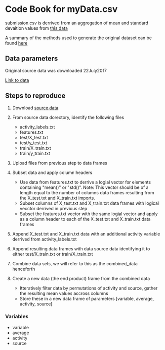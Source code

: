 # Code Book for myData.csv

submission.csv is derrived from an aggregation of mean and standard devaition values from [this data](https://d396qusza40orc.cloudfront.net/getdata%2Fprojectfiles%2FUCI%20HAR%20Dataset.zip) 

A summary of the methods used to generate the original dataset can be found [here](http://archive.ics.uci.edu/ml/machine-learning-databases/00240/UCI%20HAR%20Dataset.names)

## Data parameters

Original source data was downloaded 22July2017

[Link to data](https://d396qusza40orc.cloudfront.net/getdata%2Fprojectfiles%2FUCI%20HAR%20Dataset.zip)

## Steps to reproduce

1. Download [source data](https://d396qusza40orc.cloudfront.net/getdata%2Fprojectfiles%2FUCI%20HAR%20Dataset.zip)

1. From source data dorectory, identify the following files
     * activity_labels.txt
     * features.txt
     * test/X_test.txt
     * test/y_test.txt
     * train/X_train.txt
     * train/y_train.txt

1. Upload files from previous step to data frames

1. Subset data and apply column headers
     * Use data from features.txt to derrive a logial vector for elements containing "mean()" or "std()". Note: This vector should be of a length equal to the number of columns data frames resulting from the X_test.txt and X_train.txt imports.
     * Subset columns of X_test.txt and X_train.txt data frames with logical vecctor derrived in previous step
     * Subset the features.txt vector with the same logial vector and apply as a column header to each of the X_test.txt and X_train.txt data frames

1. Append X_test.txt and X_train.txt data with an additional activity variable derrived from activity_labels.txt

1. Append resulting data frames with data source data identifying it to either test/X_train.txt or train/X_train.txt

1. Combine data sets, we will refer to this as the combined_data henceforth

1. Create a new data (the end product) frame from the combined data
     * Itteratively filter data by permutations of activity and source, gather the resulting mean values accross columns
     * Store these in a new data frame of parameters [variable, average, activity, source]

### Variables
* variable
* average
* activity
* source
